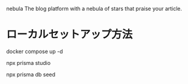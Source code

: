 nebula
The blog platform with a nebula of stars that praise your article.

# ローカルセットアップ方法

docker compose up -d

npx prisma studio

npx prisma db seed